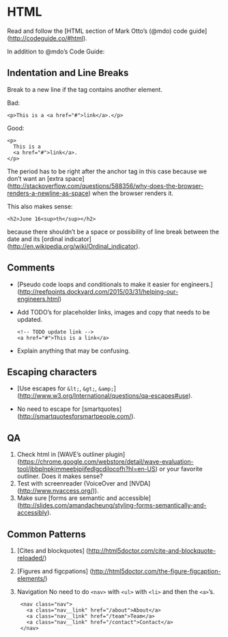 # HTML

Read and follow the
[HTML section of Mark Otto’s (@mdo) code guide]
(http://codeguide.co/#html).

In addition to @mdo’s Code Guide:

## Indentation and Line Breaks

Break to a new line if the tag contains another element.

Bad:

    <p>This is a <a href="#">link</a>.</p>

Good:

    <p>
      This is a
      <a href="#">link</a>.
    </p>

The period has to be right after the anchor tag in this case because we don’t want an
[extra space]
(http://stackoverflow.com/questions/588356/why-does-the-browser-renders-a-newline-as-space)
when the browser renders it.

This also makes sense:

    <h2>June 16<sup>th</sup></h2>

because there shouldn’t be a space or possibility of line break
between the date and its
[ordinal indicator]
(http://en.wikipedia.org/wiki/Ordinal_indicator).

## Comments

* [Pseudo code loops and conditionals to make it easier for engineers.]
  (http://reefpoints.dockyard.com/2015/03/31/helping-our-engineers.html)

* Add TODO’s for placeholder links, images and copy that needs to be
  updated.

      <!-- TODO update link -->
      <a href="#">This is a link</a>

* Explain anything that may be confusing.

## Escaping characters

* [Use escapes for `&lt;`, `&gt;`, `&amp;`]
(http://www.w3.org/International/questions/qa-escapes#use).

* No need to escape for
[smartquotes]
(http://smartquotesforsmartpeople.com/).

## QA

1. Check html in
   [WAVE’s outliner plugin]
   (https://chrome.google.com/webstore/detail/wave-evaluation-tool/jbbplnpkjmmeebjpijfedlgcdilocofh?hl=en-US)
   or your favorite outliner. Does it makes sense?
1. Test with screenreader (VoiceOver and
   [NVDA]
   (http://www.nvaccess.org/)).
1. Make sure
   [forms are semantic and accessible]
   (http://slides.com/amandacheung/styling-forms-semantically-and-accessibly).

## Common Patterns

1. [Cites and blockquotes]
   (http://html5doctor.com/cite-and-blockquote-reloaded/)
1. [Figures and figcpations]
   (http://html5doctor.com/the-figure-figcaption-elements/)
1. Navigation
   No need to do `<nav>` with `<ul>` with `<li>` and then the `<a>`’s.

        <nav class="nav">
          <a class="nav__link" href="/about">About</a>
          <a class="nav__link" href="/team">Team</a>
          <a class="nav__link" href="/contact">Contact</a>
        </nav>
